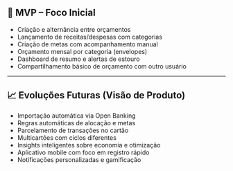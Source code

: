 ## 🚧 MVP – Foco Inicial

- Criação e alternância entre orçamentos
- Lançamento de receitas/despesas com categorias
- Criação de metas com acompanhamento manual
- Orçamento mensal por categoria (envelopes)
- Dashboard de resumo e alertas de estouro
- Compartilhamento básico de orçamento com outro usuário

---

## 📈 Evoluções Futuras (Visão de Produto)

- Importação automática via Open Banking
- Regras automáticas de alocação e metas
- Parcelamento de transações no cartão
- Multicartões com ciclos diferentes
- Insights inteligentes sobre economia e otimização
- Aplicativo mobile com foco em registro rápido
- Notificações personalizadas e gamificação
